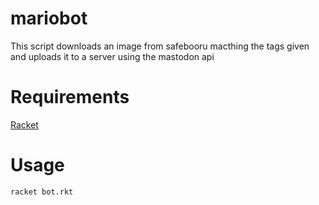 # mariobot
This script downloads an image from safebooru macthing the tags given and uploads it to a server using the mastodon api

# Requirements
[Racket](https://download.racket-lang.org/)

# Usage
```shell
racket bot.rkt
```
 
